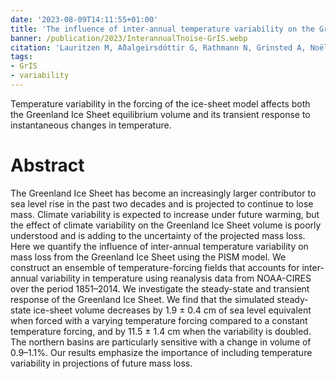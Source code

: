 ```yaml
---
date: '2023-08-09T14:11:55+01:00'
title: 'The influence of inter-annual temperature variability on the Greenland Ice Sheet volume'
banner: /publication/2023/InterannualTnoise-GrIS.webp
citation: 'Lauritzen M, Aðalgeirsdóttir G, Rathmann N, Grinsted A, Noël B, Hvidberg CS. The influence of inter-annual temperature variability on the Greenland Ice Sheet volume. Annals of Glaciology. 2023;64(92):268-275. doi:10.1017/aog.2023.53'
tags:
- GrIS
- variability
---
```

Temperature variability in the forcing of the ice-sheet model affects both the Greenland Ice Sheet equilibrium volume and its transient response to instantaneous changes in temperature.

<!-- more -->
# Abstract

The Greenland Ice Sheet has become an increasingly larger contributor to sea level rise in the past two decades and is projected to continue to lose mass. Climate variability is expected to increase under future warming, but the effect of climate variability on the Greenland Ice Sheet volume is poorly understood and is adding to the uncertainty of the projected mass loss. Here we quantify the influence of inter-annual temperature variability on mass loss from the Greenland Ice Sheet using the PISM model. We construct an ensemble of temperature-forcing fields that accounts for inter-annual variability in temperature using reanalysis data from NOAA-CIRES over the period 1851–2014. We investigate the steady-state and transient response of the Greenland Ice Sheet. We find that the simulated steady-state ice-sheet volume decreases by 1.9 ± 0.4 cm of sea level equivalent when forced with a varying temperature forcing compared to a constant temperature forcing, and by 11.5 ± 1.4 cm when the variability is doubled. The northern basins are particularly sensitive with a change in volume of 0.9–1.1%. Our results emphasize the importance of including temperature variability in projections of future mass loss.

